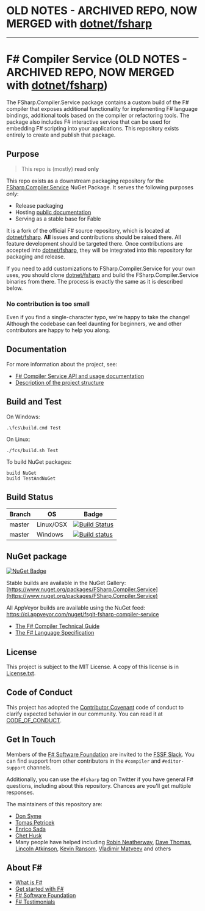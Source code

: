 # OLD NOTES - ARCHIVED REPO, NOW MERGED with [dotnet/fsharp](https://github.com/dotnet/fsharp)


------------------------


# F# Compiler Service (OLD NOTES - ARCHIVED REPO, NOW MERGED with [dotnet/fsharp](https://github.com/dotnet/fsharp))

The FSharp.Compiler.Service package contains a custom build of the F# compiler that
exposes additional functionality for implementing F# language bindings, additional
tools based on the compiler or refactoring tools. The package also includes F#
interactive service that can be used for embedding F# scripting into your applications. This repository exists entirely to create and publish that package.

## Purpose

> This repo is (mostly) **read only**

This repo exists as a downstream packaging repository for the [FSharp.Compiler.Service](https://www.nuget.org/packages/FSharp.Compiler.Service) NuGet Package. It serves the following purposes _only_:


* Release packaging
* Hosting [public documentation](http://fsharp.github.io/FSharp.Compiler.Service/)
* Serving as a stable base for Fable

It is a fork of the official F# source repository, which is located at [dotnet/fsharp](https://github.com/dotnet/fsharp). **All** issues and contributions should be raised there. All feature development should be targeted there. Once contributions are accepted into [dotnet/fsharp](https://github.com/dotnet/fsharp), they will be integrated into this repository for packaging and release.

If you need to add customizations to FSharp.Compiler.Service for your own uses, you should clone [dotnet/fsharp](https://github.com/dotnet/fsharp) and build the FSharp.Compiler.Service binaries from there. The process is exactly the same as it is described below.

### No contribution is too small

Even if you find a single-character typo, we're happy to take the change! Although the codebase can feel daunting for beginners, we and other contributors are happy to help you along.

## Documentation

For more information about the project, see:

 * [F# Compiler Service API and usage documentation](http://fsharp.github.io/FSharp.Compiler.Service/)
 * [Description of the project structure](http://fsharp.github.io/FSharp.Compiler.Service/devnotes.html)

## Build and Test

On Windows:

    .\fcs\build.cmd Test

On Linux:

    ./fcs/build.sh Test

To build NuGet packages:

    build NuGet
    build TestAndNuGet

## Build Status

Branch | OS | Badge |
------ | ------ | - |
master | Linux/OSX | [![Build Status](https://travis-ci.org/fsharp/FSharp.Compiler.Service.svg?branch=master)](https://travis-ci.org/fsharp/FSharp.Compiler.Service) |
master | Windows | [![Build status](https://ci.appveyor.com/api/projects/status/3yllu2qh19brk61d?svg=true)](https://ci.appveyor.com/project/fsgit/fsharp-compiler-service)  |

## NuGet package

[![NuGet Badge](https://buildstats.info/nuget/FSharp.Compiler.Service)](https://www.nuget.org/packages/FSharp.Compiler.Service)

Stable builds are available in the NuGet Gallery:
[https://www.nuget.org/packages/FSharp.Compiler.Service](https://www.nuget.org/packages/FSharp.Compiler.Service)

All AppVeyor builds are available using the NuGet feed: https://ci.appveyor.com/nuget/fsgit-fsharp-compiler-service

* [The F# Compiler Technical Guide](https://fsharp.github.io/2015/09/29/fsharp-compiler-guide.html)
* [The F# Language Specification](https://fsharp.org/specs/language-spec/)

## License

This project is subject to the MIT License. A copy of this license is in [License.txt](License.txt).

## Code of Conduct

This project has adopted the [Contributor Covenant](https://contributor-covenant.org/) code of conduct to clarify expected behavior in our community. You can read it at [CODE_OF_CONDUCT](CODE_OF_CONDUCT.md).

## Get In Touch

Members of the [F# Software Foundation](https://fsharp.org) are invited to the [FSSF Slack](https://fsharp.org/guides/slack/). You can find support from other contributors in the `#compiler` and `#editor-support` channels.

Additionally, you can use the `#fsharp` tag on Twitter if you have general F# questions, including about this repository. Chances are you'll get multiple responses.

The maintainers of this repository are:

 - [Don Syme](http://github.com/dsyme)
 - [Tomas Petricek](http://github.com/tpetricek)
 - [Enrico Sada](http://github.com/enricosada)
 - [Chet Husk](http://github.com/baronfel)
 - Many people have helped including [Robin Neatherway](https://github.com/rneatherway), [Dave Thomas](http://github.com/7sharp9), [Lincoln Atkinson](http://github.com/latkin), [Kevin Ransom](http://github.com/KevinRansom), [Vladimir Matveev](http://github.com/vladima) and others

## About F\#

* [What is F#](https://docs.microsoft.com/dotnet/fsharp/what-is-fsharp)
* [Get started with F#](https://docs.microsoft.com/dotnet/fsharp/get-started/)
* [F# Software Foundation](https://fsharp.org)
* [F# Testimonials](https://fsharp.org/testimonials)

